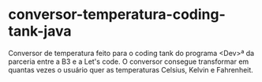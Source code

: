 # conversor-temperatura-coding-tank-java
Conversor de temperatura feito para o coding tank do programa &lt;Dev>ª da parceria entre a B3 e a Let's code.
O conversor consegue transformar em quantas vezes o usuário quer as temperaturas Celsius, Kelvin e Fahrenheit.
